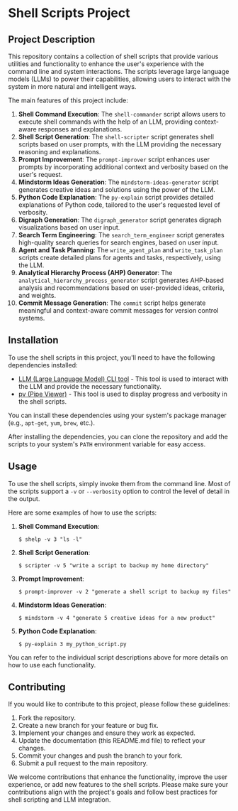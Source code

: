 # Shell Scripts Project

## Project Description

This repository contains a collection of shell scripts that provide various utilities and functionality to enhance the user's experience with the command line and system interactions. The scripts leverage large language models (LLMs) to power their capabilities, allowing users to interact with the system in more natural and intelligent ways.

The main features of this project include:

1. **Shell Command Execution**: The `shell-commander` script allows users to execute shell commands with the help of an LLM, providing context-aware responses and explanations.
2. **Shell Script Generation**: The `shell-scripter` script generates shell scripts based on user prompts, with the LLM providing the necessary reasoning and explanations.
3. **Prompt Improvement**: The `prompt-improver` script enhances user prompts by incorporating additional context and verbosity based on the user's request.
4. **Mindstorm Ideas Generation**: The `mindstorm-ideas-generator` script generates creative ideas and solutions using the power of the LLM.
5. **Python Code Explanation**: The `py-explain` script provides detailed explanations of Python code, tailored to the user's requested level of verbosity.
6. **Digraph Generation**: The `digraph_generator` script generates digraph visualizations based on user input.
7. **Search Term Engineering**: The `search_term_engineer` script generates high-quality search queries for search engines, based on user input.
8. **Agent and Task Planning**: The `write_agent_plan` and `write_task_plan` scripts create detailed plans for agents and tasks, respectively, using the LLM.
9. **Analytical Hierarchy Process (AHP) Generator**: The `analytical_hierarchy_process_generator` script generates AHP-based analysis and recommendations based on user-provided ideas, criteria, and weights.
10. **Commit Message Generation**: The `commit` script helps generate meaningful and context-aware commit messages for version control systems.

## Installation

To use the shell scripts in this project, you'll need to have the following dependencies installed:

- [LLM (Large Language Model) CLI tool](https://github.com/anthropic-institute/llm-cli) - This tool is used to interact with the LLM and provide the necessary functionality.
- [pv (Pipe Viewer)](https://www.ivarch.com/programs/pv.shtml) - This tool is used to display progress and verbosity in the shell scripts.

You can install these dependencies using your system's package manager (e.g., `apt-get`, `yum`, `brew`, etc.).

After installing the dependencies, you can clone the repository and add the scripts to your system's `PATH` environment variable for easy access.

## Usage

To use the shell scripts, simply invoke them from the command line. Most of the scripts support a `-v` or `--verbosity` option to control the level of detail in the output.

Here are some examples of how to use the scripts:

1. **Shell Command Execution**:
   ```
   $ shelp -v 3 "ls -l"
   ```

2. **Shell Script Generation**:
   ```
   $ scripter -v 5 "write a script to backup my home directory"
   ```

3. **Prompt Improvement**:
   ```
   $ prompt-improver -v 2 "generate a shell script to backup my files"
   ```

4. **Mindstorm Ideas Generation**:
   ```
   $ mindstorm -v 4 "generate 5 creative ideas for a new product"
   ```

5. **Python Code Explanation**:
   ```
   $ py-explain 3 my_python_script.py
   ```

You can refer to the individual script descriptions above for more details on how to use each functionality.

## Contributing

If you would like to contribute to this project, please follow these guidelines:

1. Fork the repository.
2. Create a new branch for your feature or bug fix.
3. Implement your changes and ensure they work as expected.
4. Update the documentation (this README.md file) to reflect your changes.
5. Commit your changes and push the branch to your fork.
6. Submit a pull request to the main repository.

We welcome contributions that enhance the functionality, improve the user experience, or add new features to the shell scripts. Please make sure your contributions align with the project's goals and follow best practices for shell scripting and LLM integration.